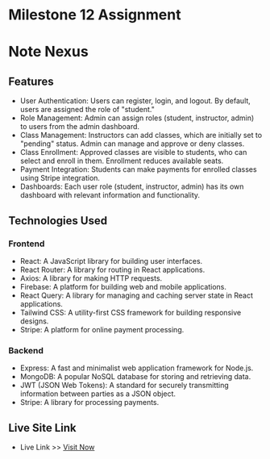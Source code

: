 # Milestone 12 Assignment

# Note Nexus

## Features

- User Authentication: Users can register, login, and logout. By default, users are assigned the role of "student."
- Role Management: Admin can assign roles (student, instructor, admin) to users from the admin dashboard.
- Class Management: Instructors can add classes, which are initially set to "pending" status. Admin can manage and approve or deny classes.
- Class Enrollment: Approved classes are visible to students, who can select and enroll in them. Enrollment reduces available seats.
- Payment Integration: Students can make payments for enrolled classes using Stripe integration.
- Dashboards: Each user role (student, instructor, admin) has its own dashboard with relevant information and functionality.

## Technologies Used

### Frontend

- React: A JavaScript library for building user interfaces.
- React Router: A library for routing in React applications.
- Axios: A library for making HTTP requests.
- Firebase: A platform for building web and mobile applications.
- React Query: A library for managing and caching server state in React applications.
- Tailwind CSS: A utility-first CSS framework for building responsive designs.
- Stripe: A platform for online payment processing.

### Backend

- Express: A fast and minimalist web application framework for Node.js.
- MongoDB: A popular NoSQL database for storing and retrieving data.
- JWT (JSON Web Tokens): A standard for securely transmitting information between parties as a JSON object.
- Stripe: A library for processing payments.

## Live Site Link

- Live Link >> [Visit Now](https://notenexus-81c99.web.app/)
